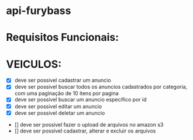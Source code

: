 # api-furybass

# Requisitos Funcionais:

# VEICULOS:
 - [x] deve ser possivel cadastrar um anuncio
 - [x] deve ser possivel buscar todos os anuncios cadastrados por categoria, com uma paginação de 10 itens por pagina
 - [x] deve ser possivel buscar um anuncio especifico por id
 - [x] deve ser possivel editar um anuncio
 - [x] deve ser possivel deletar um anuncio
 - [] deve ser possivel fazer o upload de arquivos no amazon s3
 - [] deve ser possivel cadastrar, alterar e excluir os arquivos

